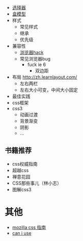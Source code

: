 * [选择器](selector.md)
* [盒模型](box-model.md)
* 样式
    * 常见样式
    * 继承
    * 优先级
* 兼容性
    * [浏览器hack](css-hack.md)
    * 常见浏览器bug
        * fuck ie 6
            * 双边距
* 布局 http://zh.learnlayout.com/
    * 左右两栏
    * 左右大小可变，中间大小固定
* 最佳实践
* css框架
* css3
    * 动画过渡
    * 背景渐变
    * 阴影
    * ...

## 书籍推荐
* css权威指南
* 超越css
* 禅意花园
* CSS那些事儿（林小志）
* 图解css3


# 其他
* [mozilla css 指南](https://developer.mozilla.org/zh-CN/docs/CSS/%E5%BC%80%E5%A7%8B)
* [can i use](http://caniuse.com)
